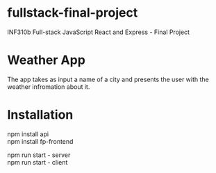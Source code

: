 # fullstack-final-project
INF310b Full-stack JavaScript React and Express - Final Project


# Weather App
The app takes as input a name of a city and presents the user with the weather infromation about it.

# Installation

npm install api<br/>
npm install fp-frontend

npm run start - server<br/>
npm run start - client
